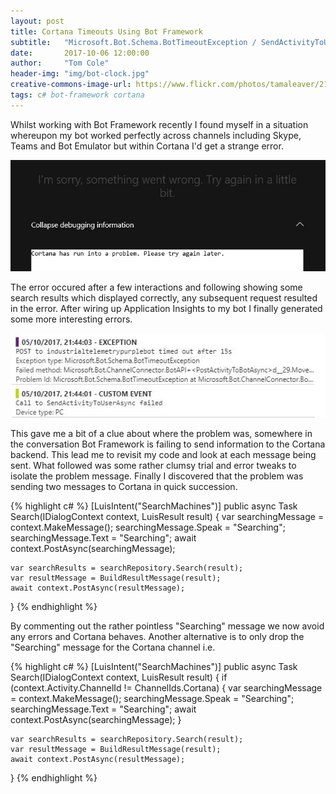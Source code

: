 ```yaml
---
layout: post
title: Cortana Timeouts Using Bot Framework
subtitle:   "Microsoft.Bot.Schema.BotTimeoutException / SendActivityToUserAsync failed"
date:       2017-10-06 12:00:00
author:     "Tom Cole"
header-img: "img/bot-clock.jpg"
creative-commons-image-url: https://www.flickr.com/photos/tamaleaver/2170840601
tags: c# bot-framework cortana
---
```


Whilst working with Bot Framework recently I found myself in a situation whereupon my bot worked perfectly across channels including Skype, Teams and Bot Emulator but within Cortana I'd get a strange error.

![Cortana has run into a problem. Please try again later.](/img/cortana-timeout-error.jpg)

The error occured after a few interactions and following showing some search results which displayed correctly, any subsequent request resulted in the error. After wiring up Application Insights to my bot I finally generated some more interesting errors.

![Exception type: Microsoft.Bot.Schema.BotTimeoutExceptionFailed method: Microsoft.Bot.ChannelConnector.BotAPI. Call to SendActivityToUserAsync failed](/img/application-insights-bot-error.jpg)

This gave me a bit of a clue about where the problem was, somewhere in the conversation Bot Framework is failing to send information to the Cortana backend. This lead me to revisit my code and look at each message being sent. What followed was some rather clumsy trial and error tweaks to isolate the problem message. Finally I discovered that the problem was sending two messages to Cortana in quick succession.

{% highlight c# %}
[LuisIntent("SearchMachines")]
public async Task Search(IDialogContext context, LuisResult result)
{
    var searchingMessage = context.MakeMessage();
    searchingMessage.Speak = "Searching";
    searchingMessage.Text = "Searching";
    await context.PostAsync(searchingMessage);

    var searchResults = searchRepository.Search(result);
    var resultMessage = BuildResultMessage(result);
    await context.PostAsync(resultMessage);
}
{% endhighlight %}

By commenting out the rather pointless "Searching" message we now avoid any errors and Cortana behaves. Another alternative is to only drop the "Searching" message for the Cortana channel i.e.

{% highlight c# %}
[LuisIntent("SearchMachines")]
public async Task Search(IDialogContext context, LuisResult result)
{
    if (context.Activity.ChannelId != ChannelIds.Cortana)
    {
        var searchingMessage = context.MakeMessage();
        searchingMessage.Speak = "Searching";
        searchingMessage.Text = "Searching";
        await context.PostAsync(searchingMessage);
    }

    var searchResults = searchRepository.Search(result);
    var resultMessage = BuildResultMessage(result);
    await context.PostAsync(resultMessage);
}
{% endhighlight %}